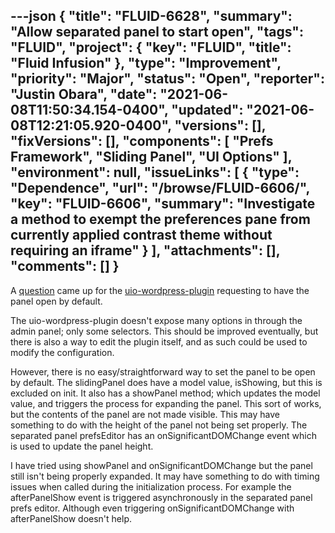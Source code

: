 ---json
{
  "title": "FLUID-6628",
  "summary": "Allow separated panel to start open",
  "tags": "FLUID",
  "project": {
    "key": "FLUID",
    "title": "Fluid Infusion"
  },
  "type": "Improvement",
  "priority": "Major",
  "status": "Open",
  "reporter": "Justin Obara",
  "date": "2021-06-08T11:50:34.154-0400",
  "updated": "2021-06-08T12:21:05.920-0400",
  "versions": [],
  "fixVersions": [],
  "components": [
    "Prefs Framework",
    "Sliding Panel",
    "UI Options"
  ],
  "environment": null,
  "issueLinks": [
    {
      "type": "Dependence",
      "url": "/browse/FLUID-6606/",
      "key": "FLUID-6606",
      "summary": "Investigate a method to exempt the preferences pane from currently applied contrast theme without requiring an iframe"
    }
  ],
  "attachments": [],
  "comments": []
}
---
A [question](https://github.com/fluid-project/uio-wordpress-plugin/issues/13) came up for the [uio-wordpress-plugin](https://github.com/fluid-project/uio-wordpress-plugin) requesting to have the panel open by default.

The uio-wordpress-plugin doesn't expose many options in through the admin panel; only some selectors. This should be improved eventually, but there is also a way to edit the plugin itself, and as such could be used to modify the configuration.

However, there is no easy/straightforward way to set the panel to be open by default. The slidingPanel does have a model value, isShowing, but this is excluded on init. It also has a showPanel method; which updates the model value, and triggers the process for expanding the panel. This sort of works, but the contents of the panel are not made visible. This may have something to do with the height of the panel not being set properly. The separated panel prefsEditor has an onSignificantDOMChange event which is used to update the panel height.

I have tried using showPanel and onSignificantDOMChange but the panel still isn't being properly expanded. It may have something to do with timing issues when called during the initialization process. For example the afterPanelShow event is triggered asynchronously in the separated panel prefs editor. Although even triggering onSignificantDOMChange with afterPanelShow doesn't help. 

 

        